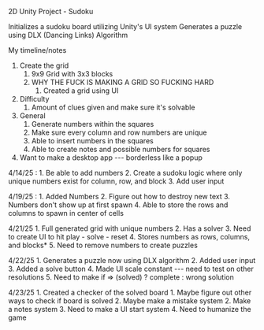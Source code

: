 2D Unity Project - Sudoku

Initializes a sudoku board utilizing Unity's UI system
Generates a puzzle using DLX (Dancing Links) Algorithm

My timeline/notes

1. Create the grid
	1. 9x9 Grid with 3x3 blocks
	2. WHY THE FUCK IS MAKING A GRID SO FUCKING HARD
		1. Created a grid using UI
2. Difficulty
	1. Amount of clues given and make sure it's solvable
3. General
	1. Generate numbers within the squares
	2. Make sure every column and row numbers are unique
	3. Able to insert numbers in the squares
	4. Able to create notes and possible numbers for squares
4. Want to make a desktop app --- borderless like a popup


4/14/25 :
	1. Be able to add numbers
	2. Create a sudoku logic where only unique numbers exist for column, row, and block
	3. Add user input

4/19/25 :
	1. Added Numbers
	2. Figure out how to destroy new text
	3. Numbers don't show up at first spawn
	4. Able to store the rows and columns to spawn in center of cells

4/21/25
	1. Full generated grid with unique numbers
	2. Has a solver
	3. Need to create UI to hit play - solve - reset
	4. Stores numbers as rows, columns, and blocks*
	5. Need to remove numbers to create puzzles

4/22/25
	1. Generates a puzzle now using DLX algorithm
	2. Added user input 
	3. Added a solve button
	4. Made UI scale constant --- need to test on other resolutions
	5. Need to make if => (solved) ? complete : wrong solution

4/23/25
	1. Created a checker of the solved board
		1. Maybe figure out other ways to check if board is solved
		2. Maybe make a mistake system
	2. Make a notes system
	3. Need to make a UI start system
	4. Need to humanize the game
